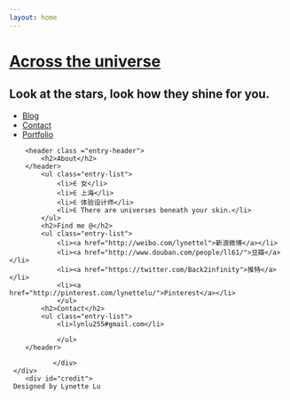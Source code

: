 ```yaml
---
layout: home
---
```


<div class="index-content blog">
    <div class="section">
    <div class="section2">    
    <div class="header">
     <h1><a href="/">Across the universe</a></h1>
     <h2>Look at the stars, look how they shine for you.</h2>
   </div>
        <ul class="artical-cate">        
            <li class="on"><a href="/">Blog</a></li>
            <li><a href="/contact">Contact</a></li>
            <li><a href="/portfolio">Portfolio</a></li>
        </ul>
        
        <header class ="entry-header">
        	<h2>About</h2>
        </header>
        	<ul class="entry-list">
        		<li>∈ 女</li>
        		<li>∈ 上海</li>
        		<li>∈ 体验设计师</li>
        		<li>∈ There are universes beneath your skin.</li>
        	</ul>
        	<h2>Find me @</h2>
        	<ul class="entry-list">
        		<li><a href="http://weibo.com/lynettel">新浪微博</a></li>
        		<li><a href="http://www.douban.com/people/ll61/">豆瓣</a></li>
        		<li><a href="https://twitter.com/Back2infinity">推特</a></li>
        		<li><a href="http://pinterest.com/lynettelu/">Pinterest</a></li>
            	</ul>
            <h2>Contact</h2>
        	<ul class="entry-list">
        		<li>lynlu255#gmail.com</li>

            	</ul>
        </header>

               </div> 
     </div>  
        <div id="credit">
     Designed by Lynette Lu
 </div>    
       
  </div>